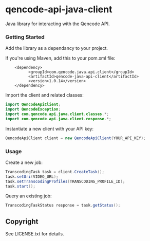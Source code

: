 qencode-api-java-client
====================

Java library for interacting with the Qencode API.

### Getting Started

Add the library as a dependancy to your project.

If you're using Maven, add this to your pom.xml file:

        <dependency>
              <groupId>com.qencode.java.api.client</groupId>
              <artifactId>qencode-java-api-client</artifactId>
              <version>1.0.14</version>
        </dependency>


Import the client and related classes:

```java
import QencodeApiClient;
import QencodeException;
import com.qencode.api.java.client.classes.*;
import com.qencode.api.java.client.response.*;
```

Instantiate a new client with your API key:

```java
QencodeApiClient client = new QencodeApiClient(YOUR_API_KEY);
```

### Usage

Create a new job:

```java
TranscodingTask task = client.CreateTask();
task.setUri(VIDEO_URL);
task.setTranscodingProfiles(TRANSCODING_PROFILE_ID);
task.start();
```

Query an existing job:

```java
TranscodingTaskStatus response = task.getStatus();
```

## Copyright
See LICENSE.txt for details.
